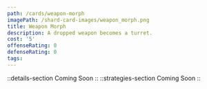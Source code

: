```yaml
---
path: /cards/weapon-morph
imagePath: /shard-card-images/weapon_morph.png
title: Weapon Morph
description: A dropped weapon becomes a turret.
cost: '5'
offenseRating: 0
defenseRating: 0
tags:
---
```

::details-section
Coming Soon
::
::strategies-section
Coming Soon
::